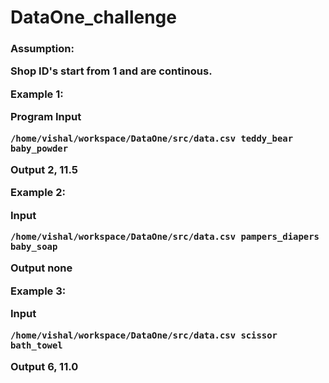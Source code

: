 # DataOne_challenge

<h3>Assumption:

Shop ID's start from 1 and are continous.

Example 1:

Program Input

    /home/vishal/workspace/DataOne/src/data.csv teddy_bear baby_powder

Output
	2, 11.5


Example 2:

Input

    /home/vishal/workspace/DataOne/src/data.csv pampers_diapers baby_soap

Output
	none


Example 3:

Input

    /home/vishal/workspace/DataOne/src/data.csv scissor bath_towel

Output
	6, 11.0
